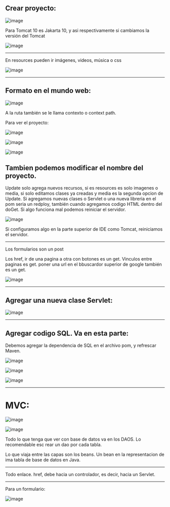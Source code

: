 ## Crear proyecto:

![image](https://github.com/Pierohc/Servidores-Web/assets/133154904/8b942d03-c0c9-4c5a-8909-be9dcedd769a)

Para Tomcat 10 es Jakarta 10, y asi respectivamente si cambiamos la versión del Tomcat

![image](https://github.com/Pierohc/Servidores-Web/assets/133154904/b1dd4031-d66d-4d61-8fa2-81a2f055a819)

----------------
En resources pueden ir imágenes, videos, música o css

![image](https://github.com/Pierohc/Servidores-Web/assets/133154904/c81c7570-c6c2-4c2d-b217-bd24d8884589)

-------------
## Formato en el mundo web:

![image](https://github.com/Pierohc/Servidores-Web/assets/133154904/a63b9e56-e570-411b-8443-f1037a6c24d3)

A la ruta también se le llama contexto o context path.

Para ver el proyecto:

![image](https://github.com/Pierohc/Servidores-Web/assets/133154904/d5e3ad52-5a0b-4a8a-8dfd-4cf6f25af286)

![image](https://github.com/Pierohc/Servidores-Web/assets/133154904/a7510660-ac48-4cae-9f75-a7a7f52019f3)

![image](https://github.com/Pierohc/Servidores-Web/assets/133154904/a8f8c5f1-151c-400b-9aa8-ebc55e8bb8a9)

Tambien podemos modificar el nombre del proyecto.
-----------------------
Update solo agrega nuevos recursos, si es resources es solo imagenes o media, si solo editamos clases ya creadas y media es la segunda opcion de Update.
Si agregamos nuevas clases o Servlet o una nueva libreria en el pom seria un redploy, también cuando agregamos codigo HTML dentro del doGet.
Si algo funciona mal podemos reiniciar el servidor.

![image](https://github.com/Pierohc/Servidores-Web/assets/133154904/85870b49-f16a-45db-9765-7ff049b009ad)

Si configuramos algo en la parte superior de IDE como Tomcat, reiniciamos el servidor.

--------------------------------------
Los formularios son un post

Los href, ir de una pagina a otra con botones es un get. Vinculos entre paginas es get. poner una url en el bbuscardor superior de google también es un get.

![image](https://github.com/Pierohc/Servidores-Web/assets/133154904/ba0def15-d72f-4ef1-af84-e481bdc66897)

----------------------------
## Agregar una nueva clase Servlet:

![image](https://github.com/Pierohc/Servidores-Web/assets/133154904/34c03472-8293-44a5-9a69-0471c58dd6c2)

----------------------

## Agregar codigo SQL. Va en esta parte:

Debemos agregar la dependencia de SQL en el archivo pom, y refrescar Maven.

![image](https://github.com/Pierohc/Servidores-Web/assets/133154904/ed7f91d2-1528-4410-8af4-4a24cc99785d)

![image](https://github.com/Pierohc/Servidores-Web/assets/133154904/104dcfb6-bfb2-4fbd-a0a0-08db5c6fbb07)

![image](https://github.com/Pierohc/Servidores-Web/assets/133154904/081d6498-80ef-49ad-92ab-f2abbdb5782b)


----------------------

# MVC:

![image](https://github.com/Pierohc/Servidores-Web/assets/133154904/083dbaa0-6ba8-449f-9af6-bc7bb44c4a55)

![image](https://github.com/Pierohc/Servidores-Web/assets/133154904/a14d54e6-9c51-40bb-ab40-d1ff291c8ab7)

Todo lo que tenga que ver con base de datos va en los DAOS. Lo recomendable esc rear un dao por cada tabla.

Lo que viaja entre las capas son los beans.
Un bean en la representacion de ima tabla de base de datos en Java.

------------------------------
Todo enlace. href, debe hacia un controlador, es decir, hacia un Servlet.

------------------
Para un formulario:

![image](https://github.com/Pierohc/Servidores-Web/assets/133154904/19a86b42-5e51-49b1-ac58-ebb96eb9e54e)


